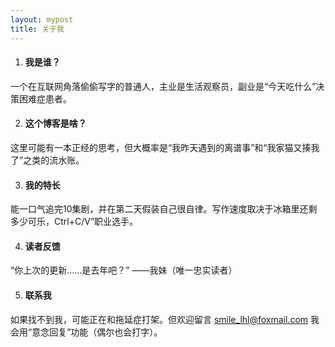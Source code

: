 ```yaml
---
layout: mypost
title: 关于我
---
```


1. #### 我是谁？ ####
一个在互联网角落偷偷写字的普通人，主业是生活观察员，副业是“今天吃什么”决策困难症患者。

2. #### 这个博客是啥？ ####
这里可能有一本正经的思考，但大概率是“我昨天遇到的离谱事”和“我家猫又揍我了”之类的流水账。

3. #### 我的特长 ####
能一口气追完10集剧，并在第二天假装自己很自律。写作速度取决于冰箱里还剩多少可乐，Ctrl+C/V”职业选手。

4. #### 读者反馈 ####
“你上次的更新……是去年吧？” ——我妹（唯一忠实读者）

5. #### 联系我 ####
如果找不到我，可能正在和拖延症打架。但欢迎留言 [smile_lhl@foxmail.com](mailto:smile_lhl@foxmail.com) 我会用“意念回复”功能（偶尔也会打字）。
